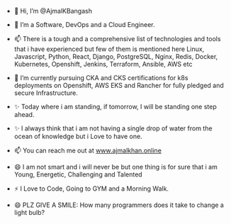 - 👋 Hi, I’m @AjmalKBangash
- 👀 I’m a Software, DevOps and a Cloud Engineer.
- 📫 There is a tough and a comprehensive list of technologies and tools that i have experienced but few of them is mentioned here Linux, Javascript, Python, React, Django, PostgreSQL, Nginx, Redis, Docker, Kubernetes, Openshift, Jenkins, Terraform, Ansible, AWS etc
- 🌱 I’m currently pursuing CKA and CKS certifications for k8s deployments on Openshift, AWS EKS and Rancher for fully pledged and secure Infrastructure.
- ✨ Today where i am standing, if tomorrow, I will be standing one step ahead.
- ✨ I always think that i am not having a single drop of water from the ocean of knowledge but i Love to have one.
- 📫 You can reach me out at www.ajmalkhan.online
- 😄 I am not smart and i will never be but one thing is for sure that i am Young, Energetic, Challenging and Talented
- ⚡ I Love to Code, Going to GYM and a Morning Walk.

- 😄 PLZ GIVE A SMILE: How many programmers does it take to change a light bulb?
